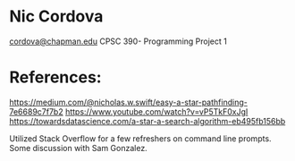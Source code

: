 # Nic Cordova
cordova@chapman.edu
CPSC 390- Programming Project 1

# References:
https://medium.com/@nicholas.w.swift/easy-a-star-pathfinding-7e6689c7f7b2
https://www.youtube.com/watch?v=vP5TkF0xJgI
https://towardsdatascience.com/a-star-a-search-algorithm-eb495fb156bb

Utilized Stack Overflow for a few refreshers on command line prompts.
Some discussion with Sam Gonzalez.
